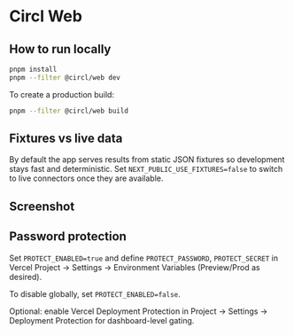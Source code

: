 # Circl Web

## How to run locally

```bash
pnpm install
pnpm --filter @circl/web dev
```

To create a production build:

```bash
pnpm --filter @circl/web build
```

## Fixtures vs live data

By default the app serves results from static JSON fixtures so development stays
fast and deterministic. Set `NEXT_PUBLIC_USE_FIXTURES=false` to switch to live
connectors once they are available.

## Screenshot

<!-- Placeholder for future screenshots -->

## Password protection

Set `PROTECT_ENABLED=true` and define `PROTECT_PASSWORD`, `PROTECT_SECRET` in Vercel Project → Settings → Environment Variables (Preview/Prod as desired).

To disable globally, set `PROTECT_ENABLED=false`.

Optional: enable Vercel Deployment Protection in Project → Settings → Deployment Protection for dashboard-level gating.

